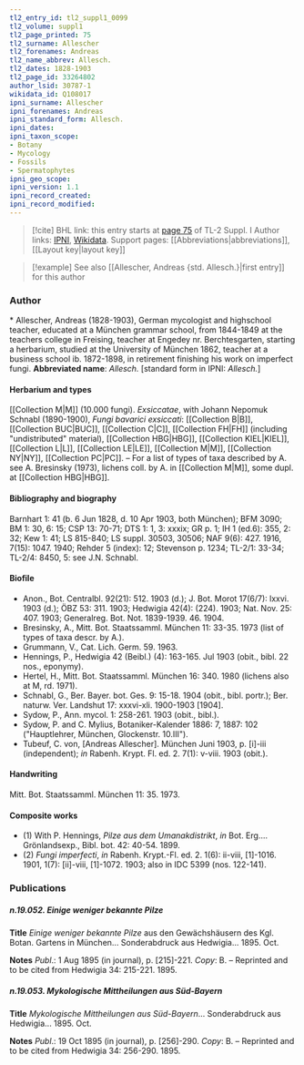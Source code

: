 ```yaml
---
tl2_entry_id: tl2_suppl1_0099
tl2_volume: suppl1
tl2_page_printed: 75
tl2_surname: Allescher
tl2_forenames: Andreas
tl2_name_abbrev: Allesch.
tl2_dates: 1828-1903
tl2_page_id: 33264802
author_lsid: 30787-1
wikidata_id: Q108017
ipni_surname: Allescher
ipni_forenames: Andreas
ipni_standard_form: Allesch.
ipni_dates: 
ipni_taxon_scope: 
- Botany
- Mycology
- Fossils
- Spermatophytes
ipni_geo_scope: 
ipni_version: 1.1
ipni_record_created: 
ipni_record_modified:
---
```


> [!cite] BHL link: this entry starts at [page 75](https://www.biodiversitylibrary.org/page/33264802) of TL-2 Suppl. I
> Author links: [IPNI](https://www.ipni.org/a/30787-1), [Wikidata](https://www.wikidata.org/wiki/Q108017). Support pages: [[Abbreviations|abbreviations]], [[Layout key|layout key]]

> [!example] See also [[Allescher, Andreas {std. Allesch.}|first entry]] for this author

### Author

\* Allescher, Andreas (1828-1903), German mycologist and highschool teacher, educated at a München grammar school, from 1844-1849 at the teachers college in Freising, teacher at Engedey nr. Berchtesgarten, starting a herbarium, studied at the University of München 1862, teacher at a business school ib. 1872-1898, in retirement finishing his work on imperfect fungi. 
**Abbreviated name**: *Allesch.* \[standard form in IPNI: *Allesch.*\]

#### Herbarium and types

[[Collection M|M]] (10.000 fungi).
*Exsiccatae*, with Johann Nepomuk Schnabl (1890-1900), *Fungi bavarici exsiccati*: [[Collection B|B]], [[Collection BUC|BUC]], [[Collection C|C]], [[Collection FH|FH]] (including "undistributed" material), [[Collection HBG|HBG]], [[Collection KIEL|KIEL]], [[Collection L|L]], [[Collection LE|LE]], [[Collection M|M]], [[Collection NY|NY]], [[Collection PC|PC]]. – For a list of types of taxa described by A. see A. Bresinsky (1973), lichens coll. by A. in [[Collection M|M]], some dupl. at [[Collection HBG|HBG]].

#### Bibliography and biography

Barnhart 1: 41 (b. 6 Jun 1828, d. 10 Apr 1903, both München); BFM 3090; BM 1: 30, 6: 15; CSP 13: 70-71; DTS 1: 1, 3: xxxix; GR p. 1; IH 1 (ed.6): 355, 2: 32; Kew 1: 41; LS 815-840; LS suppl. 30503, 30506; NAF 9(6): 427. 1916, 7(15): 1047. 1940; Rehder 5 (index): 12; Stevenson p. 1234; TL-2/1: 33-34; TL-2/4: 8450, 5: see J.N. Schnabl.

#### Biofile

- Anon., Bot. Centralbl. 92(21): 512. 1903 (d.); J. Bot. Morot 17(6/7): lxxvi. 1903 (d.); ÖBZ 53: 311. 1903; Hedwigia 42(4): (224). 1903; Nat. Nov. 25: 407. 1903; Generalreg. Bot. Not. 1839-1939. 46. 1904.
- Bresinsky, A., Mitt. Bot. Staatssamml. München 11: 33-35. 1973 (list of types of taxa descr. by A.).
- Grummann, V., Cat. Lich. Germ. 59. 1963.
- Hennings, P., Hedwigia 42 (Beibl.) (4): 163-165. Jul 1903 (obit., bibl. 22 nos., eponymy).
- Hertel, H., Mitt. Bot. Staatssamml. München 16: 340. 1980 (lichens also at M, rd. 1971).
- Schnabl, G., Ber. Bayer. bot. Ges. 9: 15-18. 1904 (obit., bibl. portr.); Ber. naturw. Ver. Landshut 17: xxxvi-xli. 1900-1903 \[1904\].
- Sydow, P., Ann. mycol. 1: 258-261. 1903 (obit., bibl.).
- Sydow, P. and C. Mylius, Botaniker-Kalender 1886: 7, 1887: 102 ("Hauptlehrer, München, Glockenstr. 10.III").
- Tubeuf, C. von, \[Andreas Allescher\]. München Juni 1903, p. \[i\]-iii (independent); *in* Rabenh. Krypt. Fl. ed. 2. 7(1): v-viii. 1903 (obit.).

#### Handwriting

Mitt. Bot. Staatssamml. München 11: 35. 1973.

#### Composite works

- (1) With P. Hennings, *Pilze aus dem Umanakdistrikt*, *in* Bot. Erg.... Grönlandsexp., Bibl. bot. 42: 40-54. 1899.
- (2) *Fungi imperfecti*, *in* Rabenh. Krypt.-Fl. ed. 2. 1(6): ii-viii, \[1\]-1016. 1901, 1(7): \[ii\]-viii, \[1\]-1072. 1903; also in IDC 5399 (nos. 122-141).

### Publications

##### n.19.052. Einige weniger bekannte Pilze

**Title**
*Einige weniger bekannte Pilze* aus den Gewächshäusern des Kgl. Botan. Gartens in München... Sonderabdruck aus Hedwigia... 1895. Oct.

**Notes**
*Publ*.: 1 Aug 1895 (in journal), p. \[215\]-221. *Copy*: B. – Reprinted and to be cited from Hedwigia 34: 215-221. 1895.

##### n.19.053. Mykologische Mittheilungen aus Süd-Bayern

**Title**
*Mykologische Mittheilungen aus Süd-Bayern*... Sonderabdruck aus Hedwigia... 1895. Oct.

**Notes**
*Publ*.: 19 Oct 1895 (in journal), p. \[256\]-290. *Copy*: B. – Reprinted and to be cited from Hedwigia 34: 256-290. 1895.

